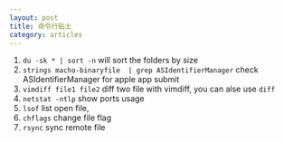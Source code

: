 ```yaml
---
layout: post
title: 命令行贴士
category: articles
---
```


1. `du -sk * | sort -n` will sort the folders by size
2. `strings macho-binaryfile  | grep ASIdentifierManager` check  ASIdentifierManager for apple app submit
3. `vimdiff file1 file2` diff two file with vimdiff, you can alse use `diff`
4. `netstat -ntlp` show ports usage
5. `lsof` list open file,
6. `chflags` change file flag
7. `rsync` sync remote file 
